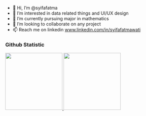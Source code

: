 - 👋 Hi, I’m @syifafatma
- 👀 I’m interested in data related things and UI/UX design
- 🌱 I’m currently pursuing major in mathematics
- 💞️ I’m looking to collaborate on any project
- 📫 Reach me on linkedin www.linkedin.com/in/syifafatmawati

### Github Statistic
<p align="left">
<a href="https://github.com/syifafatma">
  <img height="180em" src="https://github-readme-stats-eight-theta.vercel.app/api?username=syifafatma&show_icons=true&theme=algolia&include_all_commits=true&count_private=true"/>
  <img height="180em" src="https://github-readme-stats-eight-theta.vercel.app/api/top-langs/?username=syifafatma&layout=compact&theme=algolia"/>
</a>
</p>

<!---
syifafatma/syifafatma is a ✨ special ✨ repository because its `README.md` (this file) appears on your GitHub profile.
You can click the Preview link to take a look at your changes.
--->
